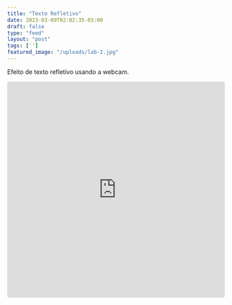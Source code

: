 ```yaml
---
title: "Texto Refletivo"
date: 2023-03-09T02:02:35-03:00
draft: false
type: "feed"
layout: "post"
tags: ['']
featured_image: "/uploads/lab-2.jpg"
---
```

Efeito de texto refletivo usando a webcam.

<iframe src="https://codesandbox.io/embed/reflective-text-uk96gd?fontsize=14&hidenavigation=1&theme=dark"
     style="width:100%; height:500px; border:0; border-radius: 4px; overflow:hidden;"
     title="reflective-text"
     allow="accelerometer; ambient-light-sensor; camera; encrypted-media; geolocation; gyroscope; hid; microphone; midi; payment; usb; vr; xr-spatial-tracking"
     sandbox="allow-forms allow-modals allow-popups allow-presentation allow-same-origin allow-scripts"
   ></iframe>